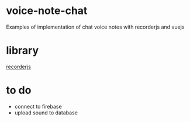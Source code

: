 # voice-note-chat
Examples of implementation of chat voice notes with recorderjs and vuejs

# library
[recorderjs](https://github.com/mattdiamond/Recorderjs)

# to do
- connect to firebase
- upload sound to database
